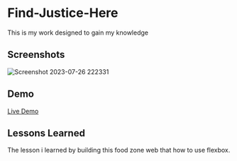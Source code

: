 # Find-Justice-Here

This is my work designed to gain my knowledge


## Screenshots
![Screenshot 2023-07-26 222331](https://github.com/suba-shini7/Find-Justice-Here/assets/125429575/2197afb8-e2d2-4007-8e46-8bea9b6bae7d)


## Demo



[Live Demo](https://suba-shini7.github.io/Find-Justice-Here/)

## Lessons Learned

The lesson i learned by building this food zone web that how to use flexbox.

